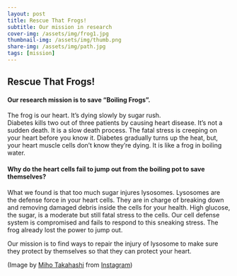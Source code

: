 ```yaml
---
layout: post
title: Rescue That Frogs!
subtitle: Our mission in research
cover-img: /assets/img/frog1.jpg
thumbnail-img: /assets/img/thumb.png
share-img: /assets/img/path.jpg
tags: [mission]
---
```


## Rescue That Frogs!

#### Our research mission is to save “Boiling Frogs”.  

The frog is our heart. It’s dying slowly by sugar rush.  
Diabetes kills two out of three patients by causing heart disease. It’s not a sudden death. It is a slow death process. The fatal stress is creeping on your heart before you know it. Diabetes gradually turns up the heat, but, your heart muscle cells don’t know they’re dying. It is like a frog in boiling water.  

#### Why do the heart cells fail to jump out from the boiling pot to save themselves?  
What we found is that too much sugar injures lysosomes. Lysosomes are the defense force in your heart cells. They are in charge of breaking down and removing damaged debris inside the cells for your health. High glucose, the sugar, is a moderate but still fatal stress to the cells. Our cell defense system is compromised and fails to respond to this sneaking stress. The frog already lost the power to jump out.  

Our mission is to find ways to repair the injury of lysosome to make sure they protect by themselves so that they can protect your heart.

(Image by [Miho Takahashi](https://www.instagram.com/_miho_takahashi/) from [Instagram](https://www.instagram.com/p/CQYmq9Sh3no/))
